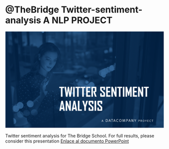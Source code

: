 # @TheBridge Twitter-sentiment-analysis A NLP PROJECT

![IMAGEN_PORTADA](/src/utils/PORTADA.png)

Twitter sentiment analysis for The Bridge School. For full results, please consider this presentation [Enlace al documento PowerPoint](TWITTER%20SENTIMENT%20ANALYSIS.pptx)
